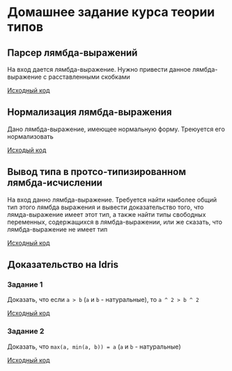 # Домашнее задание курса теории типов

## Парсер лямбда-выражений

На вход дается лямбда-выражение. Нужно привести данное лямбда-выражение с расставленными скобками

[Исходный код](/lambda-expression-parser)

## Нормализация лямбда-выражения

Дано лямбда-выражение, имеющее нормальную форму. Треюуется его нормализовать

[Исходый код](/lambda-expression-normalization)

## Вывод типа в протсо-типизированном лямбда-исчислении

На вход данно лямбда-выражение. Требуется найти наиболее общий тип этого лямбда выражения и вывести доказательство того, что лямда-выражение имеет этот тип, а также найти типы свободных переменных, содержащихся в лямбда-выражении, или же сказать, что лямбда-выражение не имеет тип

[Исходный код](/lambda-expression-type-inference)

## Доказательство на Idris

### Задание 1

Доказать, что если `a > b` (`a` и `b` - натуральные), то `a ^ 2 > b ^ 2`

[Исходный код](idris/task1.idr)

### Задание 2

Доказать, что `max(a, min(a, b)) = a` (`a` и `b` - натуральные)

[Исходный код](idris/task2.idr)
